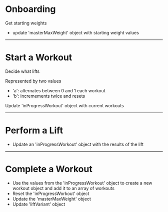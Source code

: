 # Onboarding 

Get starting weights

- update 'masterMaxWeight' object with starting weight values

-------------------------

# Start a Workout

Decide what lifts 

Represented by two values 
 - 'a': alternates between 0 and 1 each workout 
 - 'b': incremements twice and resets

Update 'inProgressWorkout' object with current workouts

 -------------------------

 # Perform a Lift

 - Update an 'inProgressWorkout' object with the results of the lift

 -------------------------

 # Complete a Workout

 - Use the values from the 'inProgressWorkout' object to create a new workout object and add it to an array of workouts
 - Reset the 'inProgressWorkout' object
 - Update the 'masterMaxWeight' object
 - Update 'liftVariant' object